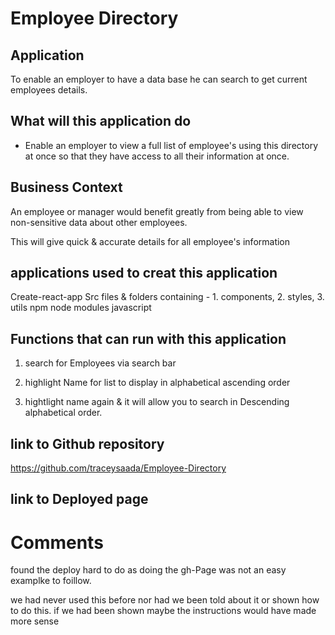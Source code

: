 # Employee Directory

## Application 

To enable an employer to have a data base he can search to get current employees details.


## What will this application do

* Enable an employer to view a full list of employee's using this directory at once so that they have access to all their information at once.

## Business Context

An employee or manager would benefit greatly from being able to view non-sensitive data about other employees. 

This will give quick & accurate details for all employee's information

## applications used to creat this application

Create-react-app 
Src files & folders containing  - 1. components, 2. styles, 3. utils 
npm node modules
javascript


## Functions that can run with this application 


1. search for Employees via search bar

2. highlight Name for list to display in alphabetical ascending order

3. hightlight name again & it will allow you to search in Descending alphabetical order.


## link to Github repository 
https://github.com/traceysaada/Employee-Directory


## link to Deployed page



# Comments

found the deploy hard to do as doing the gh-Page was not an easy examplke to foillow.

we had never used this before nor had we been told about it or shown how to do this. if we had been shown maybe the instructions would have made more sense


